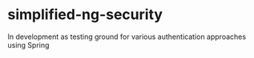 # simplified-ng-security
In development as testing ground for various authentication approaches using Spring
